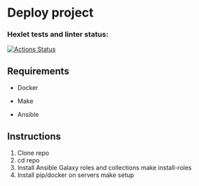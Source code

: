 # Deploy project

### Hexlet tests and linter status:
[![Actions Status](https://github.com/QQpy3ko/devops-for-programmers-project-76/actions/workflows/hexlet-check.yml/badge.svg)](https://github.com/QQpy3ko/devops-for-programmers-project-76/actions)

## Requirements

- Docker

- Make

- Ansible


## Instructions

1. Clone repo
2. cd repo
3. Install Ansible Galaxy roles and collections
   make install-roles
4. Install pip/docker on servers
   make setup